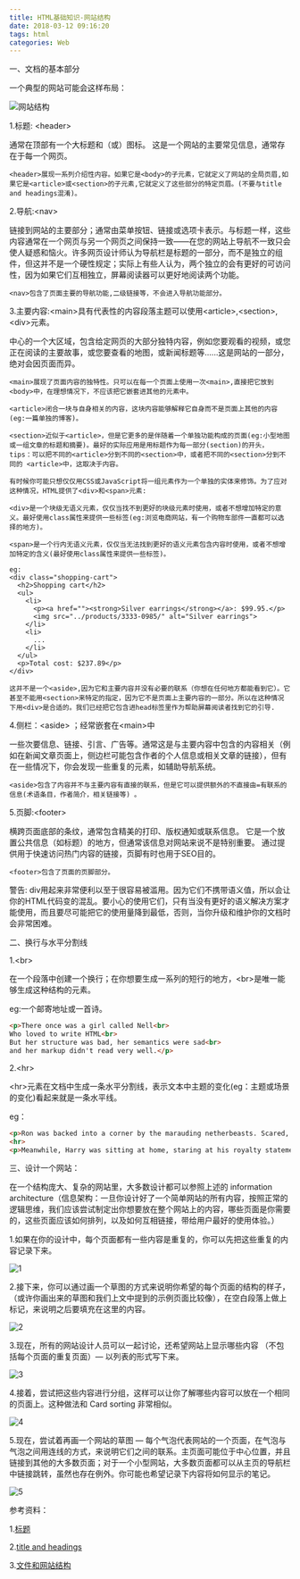 ```yaml
---
title: HTML基础知识-网站结构
date: 2018-03-12 09:16:20
tags: html
categories: Web
---
```




一、文档的基本部分

一个典型的网站可能会这样布局：

![网站结构](Web-site.png)

1.标题: &lt;header&gt;

通常在顶部有一个大标题和（或）图标。 这是一个网站的主要常见信息，通常存在于每一个网页。
	
	<header>展现一系列介绍性内容。如果它是<body>的子元素，它就定义了网站的全局页眉,如果它是<article>或<section>的子元素,它就定义了这些部分的特定页眉。(不要与title and headings混淆)。
	
2.导航:&lt;nav&gt;

链接到网站的主要部分；通常由菜单按钮、链接或选项卡表示。与标题一样，这些内容通常在一个网页与另一个网页之间保持一致——在您的网站上导航不一致只会使人疑惑和恼火。许多网页设计师认为导航栏是标题的一部分，而不是独立的组件，但这并不是一个硬性规定；实际上有些人认为，两个独立的会有更好的可访问性，因为如果它们互相独立，屏幕阅读器可以更好地阅读两个功能。

	<nav>包含了页面主要的导航功能,二级链接等，不会进入导航功能部分。
	
3.主要内容:&lt;main&gt;具有代表性的内容段落主题可以使用&lt;article&gt;,&lt;section&gt;,&lt;div&gt;元素。

中心的一个大区域，包含给定网页的大部分独特内容，例如您要观看的视频，或您正在阅读的主要故事，或您要查看的地图，或新闻标题等......这是网站的一部分，绝对会因页面而异。

	<main>展现了页面内容的独特性。只可以在每一个页面上使用一次<main>,直接把它放到<body>中，在理想情况下，不应该把它嵌套进其他的元素中。
	
	<article>闭合一块与自身相关的内容，这块内容能够解释它自身而不是页面上其他的内容(eg:一篇单独的博客)。
	
	<section>近似于<article>，但是它更多的是伴随着一个单独功能构成的页面(eg:小型地图或一组文章的标题和摘要)。最好的实际应用是用标题作为每一部分(section)的开头，tips：可以把不同的<article>分到不同的<section>中，或者把不同的<section>分到不同的 <article>中，这取决于内容。

	有时候你可能只想仅仅用CSS或JavaScript将一组元素作为一个单独的实体来修饰。为了应对这种情况，HTML提供了<div>和<span>元素:
	
	<div>是一个块级无语义元素，仅仅当找不到更好的块级元素时使用，或者不想增加特定的意义。最好使用class属性来提供一些标签(eg:浏览电商网站，有一个购物车部件一直都可以选择的地方)。
	
	<span>是一个行内无语义元素，仅仅当无法找到更好的语义元素包含内容时使用，或者不想增加特定的含义(最好使用class属性来提供一些标签)。

	eg:
	<div class="shopping-cart">
	  <h2>Shopping cart</h2>
	  <ul>
	    <li>
	      <p><a href=""><strong>Silver earrings</strong></a>: $99.95.</p>
	      <img src="../products/3333-0985/" alt="Silver earrings">
	    </li>
	    <li>
	      ...
	    </li>
	  </ul>
	  <p>Total cost: $237.89</p>
	</div>
	
	这并不是一个<aside>,因为它和主要内容并没有必要的联系（你想在任何地方都能看到它）。它甚至不能用<section>来特定的指定，因为它不是页面上主要内容的一部分。所以在这种情况下用<div>是合适的。我们已经把它包含进head标签里作为帮助屏幕阅读者找到它的引导.
		
4.侧栏：&lt;aside&gt; ；经常嵌套在&lt;main&gt;中

一些次要信息、链接、引言、广告等。通常这是与主要内容中包含的内容相关（例如在新闻文章页面上，侧边栏可能包含作者的个人信息或相关文章的链接），但有在一些情况下，你会发现一些重复的元素，如辅助导航系统。

	<aside>包含了内容并不与主要内容有直接的联系，但是它可以提供额外的不直接由=有联系的信息(术语条目，作者简介，相关链接等) 。
	
5.页脚:&lt;footer&gt;

横跨页面底部的条纹，通常包含精美的打印、版权通知或联系信息。 它是一个放置公共信息（如标题）的地方，但通常该信息对网站来说不是特别重要。 通过提供用于快速访问热门内容的链接，页脚有时也用于SEO目的。

	<footer>包含了页面的页脚部分。

警告: div用起来非常便利以至于很容易被滥用。因为它们不携带语义值，所以会让你的HTML代码变的混乱。要小心的使用它们，只有当没有更好的语义解决方案才能使用，而且要尽可能把它的使用量降到最低，否则，当你升级和维护你的文档时会非常困难。

二、换行与水平分割线

1.&lt;br&gt;

在一个段落中创建一个换行；在你想要生成一系列的短行的地方，&lt;br&gt;是唯一能够生成这种结构的元素。

eg:一个邮寄地址或一首诗。

``` html
<p>There once was a girl called Nell<br>
Who loved to write HTML<br>
But her structure was bad, her semantics were sad<br>
and her markup didn't read very well.</p>
```

2.&lt;hr&gt;

&lt;hr&gt;元素在文档中生成一条水平分割线，表示文本中主题的变化(eg：主题或场景的变化)看起来就是一条水平线。

eg：

``` html
<p>Ron was backed into a corner by the marauding netherbeasts. Scared, but determined to protect his friends, he raised his wand and prepared to do battle, hoping that his distress call had made it through.</p>
<hr>
<p>Meanwhile, Harry was sitting at home, staring at his royalty statement and pondering when the next spin off series would come out, when an enchanted distress letter flew through his window and landed in his lap. He read it hasily, and lept to his feet; "better get back to work then", he mused.</p>
```

三、设计一个网站：

在一个结构庞大、复杂的网站里，大多数设计都可以参照上述的 information architecture（信息架构：一旦你设计好了一个简单网站的所有内容，按照正常的逻辑思维，我们应该尝试制定出你想要放在整个网站上的内容，哪些页面是你需要的，这些页面应该如何排列，以及如何互相链接，带给用户最好的使用体验。）

1.如果在你的设计中，每个页面都有一些内容是重复的，你可以先把这些重复的内容记录下来。

![1](1.png)

2.接下来，你可以通过画一个草图的方式来说明你希望的每个页面的结构的样子，（或许你画出来的草图和我们上文中提到的示例页面比较像），在空白段落上做上标记，来说明之后要填充在这里的内容。

![2](2.png)

3.现在，所有的网站设计人员可以一起讨论，还希望网站上显示哪些内容 （不包括每个页面的重复页面）— 以列表的形式写下来。

![3](3.png)

4.接着，尝试把这些内容进行分组，这样可以让你了解哪些内容可以放在一个相同的页面上。这种做法和 Card sorting 非常相似。

![4](4.png)

5.现在，尝试着再画一个网站的草图 — 每个气泡代表网站的一个页面，在气泡与气泡之间用连线的方式，来说明它们之间的联系。主页面可能位于中心位置，并且链接到其他的大多数页面；对于一个小型网站，大多数页面都可以从主页的导航栏中链接跳转，虽然也存在例外。你可能也希望记录下内容将如何显示的笔记。

![5](5.png)


参考资料：

1.[标题](https://developer.mozilla.org/en-US/Learn/HTML/Howto/Set_up_a_proper_title_hierarchy)

2.[title and headings](https://developer.mozilla.org/en-US/docs/Learn/HTML/Introduction_to_HTML/The_head_metadata_in_HTML#Adding_a_title)

3.[文件和网站结构](https://developer.mozilla.org/zh-CN/docs/learn/HTML/Introduction_to_HTML/文件和网站结构)